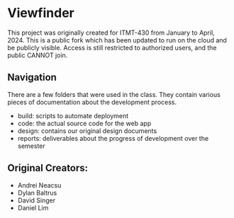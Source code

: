 # Viewfinder

This project was originally created for ITMT-430 from January to April, 2024. This is a public fork which has been updated to run on the cloud and be publicly visible. Access is still restricted to authorized users, and the public CANNOT join.

## Navigation

There are a few folders that were used in the class. They contain various pieces of documentation about the development process. 

 - build: scripts to automate deployment
 - code: the actual source code for the web app
 - design: contains our original design documents
 - reports: deliverables about the progress of development over the semester

## Original Creators:
- Andrei Neacsu
- Dylan Baltrus
- David Singer
- Daniel Lim
